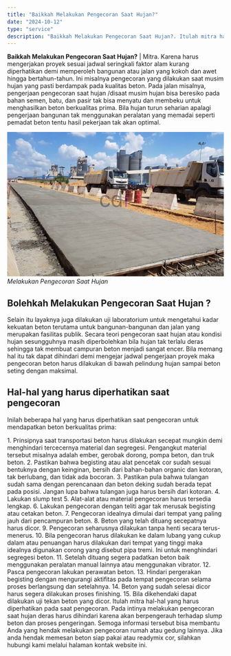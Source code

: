 ```yaml
---
title: "Baikkah Melakukan Pengecoran Saat Hujan?"
date: "2024-10-12"
type: "service"
description: "Baikkah Melakukan Pengecoran Saat Hujan?. Itulah mitra hal-hal yang harus diperhatikan pada saat pengecoran. Pada intinya melakukan pengecoran saat hujan der..."
---
```


**Baikkah Melakukan Pengecoran Saat Hujan?** | Mitra. Karena harus mengerjakan proyek sesuai jadwal seringkali faktor alam kurang diperhatikan demi memperoleh bangunan atau jalan yang kokoh dan awet hingga bertahun-tahun. Ini misalnya pengecoran yang dilakukan saat musim hujan yang pasti berdampak pada kualitas beton. Pada jalan misalnya, pengerjaan pengecoran saat hujan /disaat musim hujan bisa beresiko pada bahan semen, batu, dan pasir tak bisa menyatu dan membeku untuk menghasilkan beton berkualitas prima. Bila hujan turun seharian apalagi pengerjaan bangunan tak menggunakan peralatan yang memadai seperti pemadat beton tentu hasil pekerjaan tak akan optimal.

![pengecoran saat hujan](/images/blog/pengecoran-jalan.jpg)
*Melakukan Pengecoran Saat Hujan*

 ## Bolehkah Melakukan Pengecoran Saat Hujan ?
    
Selain itu layaknya juga dilakukan uji laboratorium untuk mengetahui kadar kekuatan beton terutama untuk bangunan-bangunan dan jalan yang merupakan fasilitas publik. Secara teori pengecoran saat hujan atau kondisi hujan sesungguhnya masih diperbolehkan bila hujan tak terlalu deras sehingga tak membuat campuran beton menjadi sangat encer. Bila memang hal itu tak dapat dihindari demi mengejar jadwal pengerjaan proyek maka pengecoran beton harus dilakukan di bawah pelindung hujan sampai beton seting dengan maksimal.

 ## **Hal-hal yang harus diperhatikan saat pengecoran**

    
Inilah beberapa hal yang harus diperhatikan saat pengecoran untuk mendapatkan beton berkualitas prima:

1\. Prinsipnya saat transportasi beton harus dilakukan secepat mungkin demi menghindari tercecernya material dan segregesi. Pengangkut material tersebut misalnya adalah ember, gerobak dorong, pompa beton, dan truk beton.
2\. Pastikan bahwa begisting atau alat pencetak cor sudah sesuai bentuknya dengan keinginan, bersih dari bahan-bahan organic dan kotoran, tak berlubang, dan tidak ada bocoran.
3\. Pastikan pula bahwa tulangan sudah sama dengan perencanaan dan beton deking sudah berada tepat pada posisi. Jangan lupa bahwa tulangan juga harus bersih dari kotoran.
4\. Lakukan slump test
5\. Alat-alat atau material pengecoran harus tersedia lengkap.
6\. Lakukan pengecoran dengan teliti agar tak merusak begisting atau cetakan beton.
7\. Pengecoran idealnya dimulai dari tempat yang paling jauh dari pencampuran beton.
8\. Beton yang telah dituang secepatnya harus dicor.
9\. Pengecoran seharusnya dilakukan tanpa henti secara terus-menerus.
10\. Bila pengecoran harus dilakukan ke dalam lubang yang cukup dalam atau penuangan harus dilakukan dari tempat yang tinggi maka idealnya digunakan corong yang disebut pipa tremi. Ini untuk menghindari segregesi beton.
11\. Setelah dituang segera padatkan beton baik menggunakan peralatan manual lainnya atau menggunakan vibrator.
12\. Pasca pengecoran lakukan perawatan beton.
13\. Hindari pergerakan begisting dengan mengurangi aktifitas pada tempat pengecoran selama proses berlangsung dan setelahnya.
14\. Beton yang sudah selesai dicor harus segera dilakukan proses finishing.
15\. Bila dikehendaki dapat dilakukan uji tekan beton yang dicor.
Itulah mitra hal-hal yang harus diperhatikan pada saat pengecoran. Pada intinya melakukan pengecoran saat hujan deras harus dihindari karena akan berpengerauh terhadap slump beton dan proses pengeringan. Semoga informasi tersebut bisa membantu Anda yang hendak melakukan pengecoran rumah atau gedung lainnya. Jika anda hendak memesan beton siap pakai atau readymix cor, silahkan hubungi kami melalui halaman kontak website ini.
